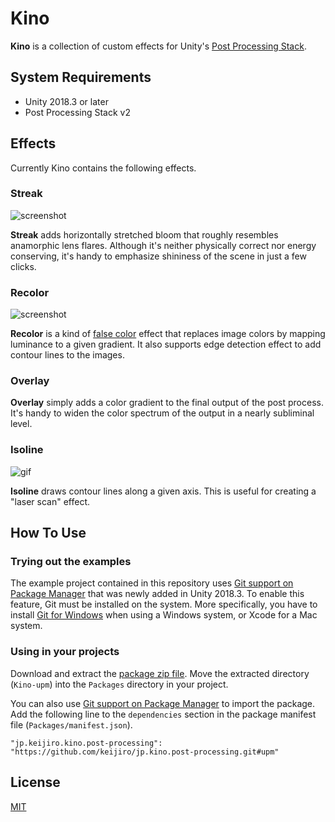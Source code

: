 Kino
====

**Kino** is a collection of custom effects for Unity's [Post Processing Stack].

[Post Processing Stack]: https://github.com/Unity-Technologies/PostProcessing

System Requirements
-------------------

- Unity 2018.3 or later
- Post Processing Stack v2

Effects
-------

Currently Kino contains the following effects.

### Streak

![screenshot](https://i.imgur.com/FzwErHmm.jpg)

**Streak** adds horizontally stretched bloom that roughly resembles anamorphic
lens flares. Although it's neither physically correct nor energy conserving,
it's handy to emphasize shininess of the scene in just a few clicks.

### Recolor

![screenshot](https://i.imgur.com/uWiOrpDm.jpg)

**Recolor** is a kind of [false color] effect that replaces image colors by
mapping luminance to a given gradient. It also supports edge detection effect
to add contour lines to the images.

[false color]: https://en.wikipedia.org/wiki/False_color

### Overlay

**Overlay** simply adds a color gradient to the final output of the post
process. It's handy to widen the color spectrum of the output in a nearly
subliminal level.

### Isoline

![gif](https://i.imgur.com/yiiADOT.gif)

**Isoline** draws contour lines along a given axis. This is useful for creating
a "laser scan" effect.

How To Use
----------

### Trying out the examples

The example project contained in this repository uses [Git support on Package
Manager] that was newly added in Unity 2018.3. To enable this feature, Git
must be installed on the system. More specifically, you have to install [Git
for Windows] when using a Windows system, or Xcode for a Mac system.

[Git support on Package Manager]:
    https://forum.unity.com/threads/git-support-on-package-manager.573673/
[Git for Windows]: https://git-scm.com/downloads

### Using in your projects

Download and extract the [package zip file]. Move the extracted directory
(`Kino-upm`) into the `Packages` directory in your project.

You can also use [Git support on Package Manager] to import the package. Add
the following line to the `dependencies` section in the package manifest file
(`Packages/manifest.json`).

```
"jp.keijiro.kino.post-processing": "https://github.com/keijiro/jp.kino.post-processing.git#upm"
```

[package zip file]: https://github.com/keijiro/Kino/archive/upm.zip

License
-------

[MIT](Packages/jp.keijiro.kino.postprocessing/LICENSE.md)
